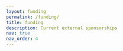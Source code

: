 ```yaml
---
layout: funding
permalink: /funding/
title: funding
description: Current external sponsorships
nav: true
nav_order: 4
---
```

